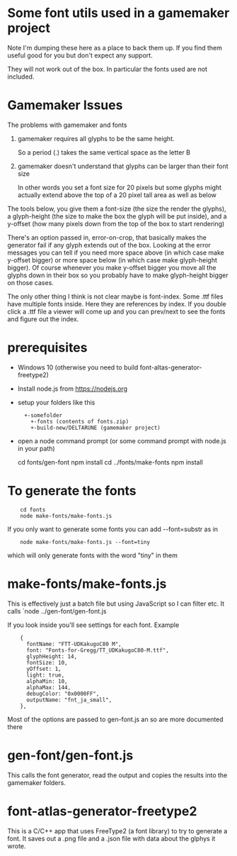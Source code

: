 # Some font utils used in a gamemaker project

Note I'm dumping these here as a place to back them up.
If you find them useful good for you but don't expect
any support.

They will not work out of the box. In particular the fonts
used are not included.

# Gamemaker Issues

The problems with gamemaker and fonts

1. gamemaker requires all glyphs to be the same height.

   So a period (.) takes the same vertical space as the letter B

2. gamemaker doesn't understand that glyphs can be larger than their font size

   In other words you set a font size for 20 pixels but some glyphs might actually
   extend above the top of a 20 pixel tall area as well as below

The tools below, you give them a font-size (the size the render the glyphs),
a glyph-height (the size to make the box the glyph will be put inside),
and a y-offset (how many pixels down from the top of the box to start rendering)

There's an option passed in, error-on-crop, that basically makes the generator
fail if any glyph extends out of the box. Looking at the error messages you can
tell if you need more space above (in which case make y-offset bigger) or more
space below (in which case make glyph-height bigger). Of course whenever you
make y-offset bigger you move all the glyphs down in their box so you probably
have to make glyph-height bigger on those cases.

The only other thing I think is not clear maybe is font-index. Some .ttf files have
multiple fonts inside. Here they are references by index. If you double click a .ttf
file a viewer will come up and you can prev/next to see the fonts and figure out
the index.


# prerequisites

* Windows 10 (otherwise you need to build font-altas-generator-freetype2)
* Install node.js from https://nodejs.org
* setup your folders like this

        +-somefolder
          +-fonts (contents of fonts.zip)
          +-build-new/DELTARUNE (gamemaker project)

* open a node command prompt (or some command prompt with node.js in your path)

    cd fonts/gen-font
    npm install
    cd ../fonts/make-fonts
    npm install

# To generate the fonts

        cd fonts
        node make-fonts/make-fonts.js

  If you only want to generate some fonts you can add --font=substr as in

        node make-fonts/make-fonts.js --font=tiny

  which will only generate fonts with the word "tiny" in them

# make-fonts/make-fonts.js

  This is effectively just a batch file but using JavaScript so I can filter etc.
  It calls `node ../gen-font/gen-font.js

  If you look inside you'll see settings for each font. Example


        {
          fontName: "FTT-UDKakugoC80 M",
          font: "Fonts-for-Gregg/TT_UDKakugoC80-M.ttf",
          glyphHeight: 14,
          fontSize: 10,
          yOffset: 1,
          light: true,
          alphaMin: 10,
          alphaMax: 144,
          debugColor: "0x0000FF",
          outputName: "fnt_ja_small",
        },

  Most of the options are passed to gen-font.js an so are more documented there

# gen-font/gen-font.js

  This calls the font generator, read the output and copies the results into
  the gamemaker folders.

# font-atlas-generator-freetype2

  This is a C/C++ app that uses FreeType2 (a font library) to try to generate a font.
  It saves out a .png file and a .json file with data about the glphys it wrote.



